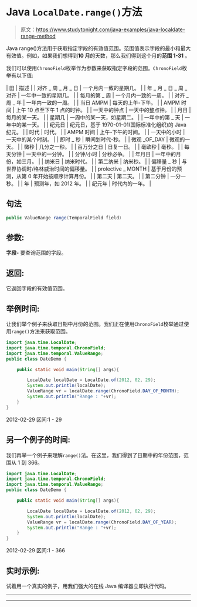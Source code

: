 # Java `LocalDate.range()`方法

> 原文：<https://www.studytonight.com/java-examples/java-localdate-range-method>

Java range()方法用于获取指定字段的有效值范围。范围值表示字段的最小和最大有效值。例如，如果我们想得到**10 月**的天数，那么我们得到这个月的**范围 1-31** 。

我们可以使用`ChronoField`枚举作为参数来获取指定字段的范围。`ChronoField`枚举有以下值:

| 田 | 描述 |
| 对齐 _ 周 _ 月 _ 日 | 一个月内一致的星期几。 |
| 年 _ 月 _ 日 _ 周 _ 对齐 | 一年中一致的星期几。 |
| 每月的第 _ 周 | 一个月内一致的一周。 |
| 对齐 _ 周 _ 年 | 一年内一致的一周。 |
| 当日 AMPM | 每天的上午-下午。 |
| AMPM 时间 | 上午 10 点至下午 1 点的时钟。 |
| 一天中的钟点 | 一天中的整点钟。 |
| 月日 | 每月的某一天。 |
| 星期几 | 一周中的某一天，如星期二。 |
| 一年中的第 _ 天 | 一年中的某一天。 |
| 纪元日 | 纪元日，基于 1970-01-01(国际标准化组织)的 Java 纪元。 |
| 时代 | 时代。 |
| AMPM 时间 | 上午-下午的时间。 |
| 一天中的小时 | 一天中的某个时刻。 |
| 即时 _ 秒 | 瞬间划时代-秒。 |
| 微观 _OF_DAY | 微观的一天。 |
| 微秒 | 几分之一秒。 |
| 百万分之日 | 日复一日。 |
| 毫欧秒 | 毫秒。 |
| 每天分钟 | 一天中的一分钟。 |
| 分钟/小时 | 分秒必争。 |
| 年月日 | 一年中的月份，如三月。 |
| 纳米日 | 纳米时代。 |
| 第二纳米 | 纳米秒。 |
| 偏移量 _ 秒 | 与世界协调时/格林威治时间的偏移量。 |
| prolective _ MONTH | 基于月份的预测，从第 0 年开始按顺序计算月份。 |
| 第二天 | 第二天。 |
| 第二分钟 | 一分一秒。 |
| 年 | 预测年，如 2012 年。 |
| 纪元年 | 时代内的一年。 |

## 句法

```java
public ValueRange range(TemporalField field)
```

## 参数:

**字段-** 要查询范围的字段。

## 返回:

它返回字段的有效值范围。

## 举例时间:

让我们举个例子来获取日期中月份的范围。我们正在使用`ChronoField`枚举通过使用`range()`方法来获取范围。

```java
import java.time.LocalDate;
import java.time.temporal.ChronoField;
import java.time.temporal.ValueRange; 
public class DateDemo {

	public static void main(String[] args){  

		LocalDate localDate = LocalDate.of(2012, 02, 29);
		System.out.println(localDate);
		ValueRange vr = localDate.range(ChronoField.DAY_OF_MONTH);
		System.out.println("Range : "+vr);
	}
}
```

2012-02-29
区间:1 - 29

## 另一个例子的时间:

我们再举一个例子来理解`range()`法。在这里，我们得到了日期中的年份范围，范围从 1 到 366。

```java
import java.time.LocalDate;
import java.time.temporal.ChronoField;
import java.time.temporal.ValueRange; 
public class DateDemo {

	public static void main(String[] args){  

		LocalDate localDate = LocalDate.of(2012, 02, 29);
		System.out.println(localDate);
		ValueRange vr = localDate.range(ChronoField.DAY_OF_YEAR);
		System.out.println("Range : "+vr);
	}
}
```

2012-02-29
区间:1 - 366

## 实时示例:

试着用一个真实的例子，用我们强大的在线 Java 编译器立即执行代码。

* * *

* * *